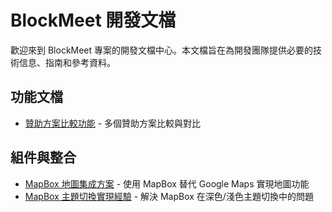 # BlockMeet 開發文檔

歡迎來到 BlockMeet 專案的開發文檔中心。本文檔旨在為開發團隊提供必要的技術信息、指南和參考資料。

## 功能文檔

- [贊助方案比較功能](./features/compare-feature.md) - 多個贊助方案比較與對比 

## 組件與整合

- [MapBox 地圖集成方案](./mapbox-integration-proposal.md) - 使用 MapBox 替代 Google Maps 實現地圖功能
- [MapBox 主題切換實現經驗](./mapbox-theme-switching.md) - 解決 MapBox 在深色/淺色主題切換中的問題 